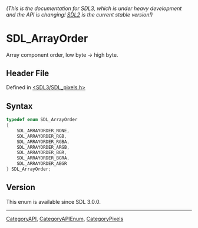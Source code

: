 ###### (This is the documentation for SDL3, which is under heavy development and the API is changing! [SDL2](https://wiki.libsdl.org/SDL2/) is the current stable version!)
# SDL_ArrayOrder

Array component order, low byte -> high byte.

## Header File

Defined in [<SDL3/SDL_pixels.h>](https://github.com/libsdl-org/SDL/blob/main/include/SDL3/SDL_pixels.h)

## Syntax

```c
typedef enum SDL_ArrayOrder
{
    SDL_ARRAYORDER_NONE,
    SDL_ARRAYORDER_RGB,
    SDL_ARRAYORDER_RGBA,
    SDL_ARRAYORDER_ARGB,
    SDL_ARRAYORDER_BGR,
    SDL_ARRAYORDER_BGRA,
    SDL_ARRAYORDER_ABGR
} SDL_ArrayOrder;
```

## Version

This enum is available since SDL 3.0.0.

----
[CategoryAPI](CategoryAPI), [CategoryAPIEnum](CategoryAPIEnum), [CategoryPixels](CategoryPixels)

